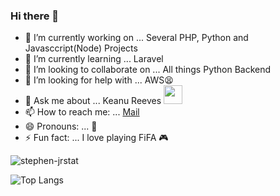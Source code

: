 ### Hi there 👋

<!--
**stephen-jr/stephen-jr** is a ✨ _special_ ✨ repository because its `README.md` (this file) appears on your GitHub profile.

Here are some ideas to get you started:

-->

- 🔭 I’m currently working on ... Several PHP, Python and Javasccript(Node) Projects
- 🌱 I’m currently learning ... Laravel
- 👯 I’m looking to collaborate on ... All things Python Backend
- 🤔 I’m looking for help with ... AWS😫
- 💬 Ask me about ... Keanu Reeves <img style="width:30px;height:30px;" src="https://upload.wikimedia.org/wikipedia/commons/thumb/3/33/Reuni%C3%A3o_com_o_ator_norte-americano_Keanu_Reeves_%2846806576944%29_%28cropped%29.jpg/220px-Reuni%C3%A3o_com_o_ator_norte-americano_Keanu_Reeves_%2846806576944%29_%28cropped%29.jpg">
- 📫 How to reach me: ... [Mail](mailto:stephen24jnr@gmail.com)
- 😄 Pronouns: ... 🤔
- ⚡ Fun fact: ... I love playing FiFA 🎮

<!--### Github Stats -->

![stephen-jrstat](https://github-readme-stats.vercel.app/api?username=stephen-jr&hide=prs,issues,stars&show_icons=true&theme=radical)

![Top Langs](https://github-readme-stats.vercel.app/api/top-langs/?username=stephen-jr&show_icons=true&theme=radical&layout=compact)
